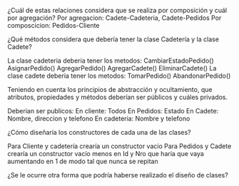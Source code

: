 ¿Cuál de estas relaciones considera que se realiza por composición y cuál por
agregación?
Por agregacion: Cadete-Cadeteria, Cadete-Pedidos
Por composcicion: Pedidos-Cliente

¿Qué métodos considera que debería tener la clase Cadetería y la clase Cadete?

La clase cadeteria deberia tener los metodos:
    CambiarEstadoPedido()
    AsignarPedido()
    AgregarPedido()
    AgregarCadete()
    EliminarCadete()
La clase cadete deberia tener los metodos:
    TomarPedido()
    AbandonarPedido()

Teniendo en cuenta los principios de abstracción y ocultamiento, que atributos,
propiedades y métodos deberían ser públicos y cuáles privados.

Deberian ser publicos:
    En cliente: Todos
    En Pedidos: Estado
    En Cadete: Nombre, direccion y telefono
    En cadeteria: Nombre y telefono 

¿Cómo diseñaría los constructores de cada una de las clases?

Para Cliente y cadetería crearía un constructor vacío
Para Pedidos y Cadete crearía un constructor vacío menos en Id y Nro que haría que vaya aumentando en 1 de modo tal que nunca se repitan

¿Se le ocurre otra forma que podría haberse realizado el diseño de clases?
